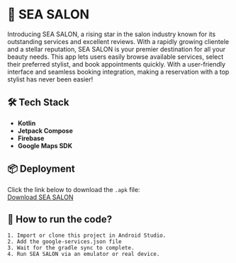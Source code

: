 # 💅 SEA SALON
Introducing SEA SALON, a rising star in the salon industry known for its outstanding services and excellent reviews. 
With a rapidly growing clientele and a stellar reputation, SEA SALON is your premier destination for all your beauty needs. 
This app lets users easily browse available services, select their preferred stylist, and book appointments quickly. 
With a user-friendly interface and seamless booking integration, making a reservation with a top stylist has never been easier!

## 🛠️ Tech Stack
- **Kotlin**
- **Jetpack Compose**
- **Firebase**
- **Google Maps SDK**

## 📦 Deployment
Click the link below to download the `.apk` file: </br>
[Download SEA SALON](https://drive.google.com/drive/folders/1WrW06zoaSF2dsebosySsfyTZ0Frn15sE?usp=sharing)

## 🚀 How to run the code?
    1. Import or clone this project in Android Studio.
    2. Add the google-services.json file
    3. Wait for the gradle sync to complete.
    4. Run SEA SALON via an emulator or real device. 
